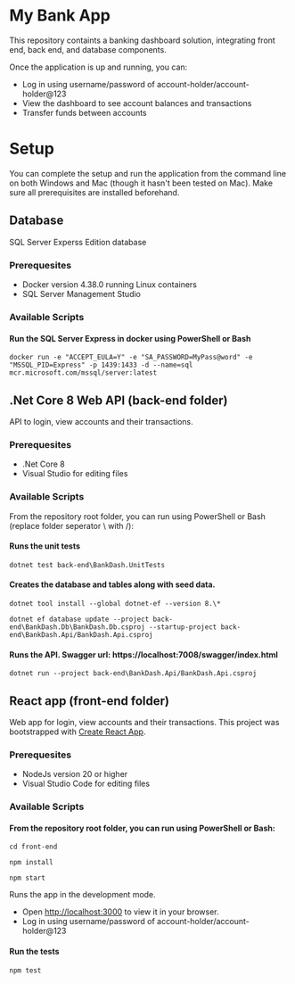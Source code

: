 # My Bank App

This repository containts a banking dashboard solution, integrating front end, back end, and database components.

Once the application is up and running, you can:

- Log in using username/password of account-holder/account-holder@123
- View the dashboard to see account balances and transactions
- Transfer funds between accounts

# Setup

You can complete the setup and run the application from the command line on both Windows and Mac (though it hasn't been tested on Mac). Make sure all prerequisites are installed beforehand.

## Database

SQL Server Experss Edition database

### Prerequesites

- Docker version 4.38.0 running Linux containers
- SQL Server Management Studio

### Available Scripts

#### Run the SQL Server Express in docker using PowerShell or Bash

`docker run -e "ACCEPT_EULA=Y" -e "SA_PASSWORD=MyPass@word" -e "MSSQL_PID=Express" -p 1439:1433 -d --name=sql mcr.microsoft.com/mssql/server:latest`

## .Net Core 8 Web API (back-end folder)

API to login, view accounts and their transactions.

### Prerequesites

- .Net Core 8
- Visual Studio for editing files

### Available Scripts

From the repository root folder, you can run using PowerShell or Bash (replace folder seperator \ with /):

#### Runs the unit tests

`dotnet test back-end\BankDash.UnitTests`

#### Creates the database and tables along with seed data.

`dotnet tool install --global dotnet-ef --version 8.\*`

`dotnet ef database update --project back-end\BankDash.Db\BankDash.Db.csproj --startup-project back-end\BankDash.Api/BankDash.Api.csproj`

#### Runs the API. Swagger url: https://localhost:7008/swagger/index.html

`dotnet run --project back-end\BankDash.Api/BankDash.Api.csproj`

## React app (front-end folder)

Web app for login, view accounts and their transactions.
This project was bootstrapped with [Create React App](https://github.com/facebook/create-react-app).

### Prerequesites

- NodeJs version 20 or higher
- Visual Studio Code for editing files

### Available Scripts

#### From the repository root folder, you can run using PowerShell or Bash:

`cd front-end`

`npm install`

`npm start`

Runs the app in the development mode.

- Open [http://localhost:3000](http://localhost:3000) to view it in your browser.
- Log in using username/password of account-holder/account-holder@123

#### Run the tests

`npm test`
